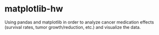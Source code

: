 # matplotlib-hw
Using pandas and matplotlib in order to analyze cancer medication effects (survival rates, tumor growth/reduction, etc.) and visualize the data.
